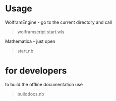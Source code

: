 # Usage

WolframEngine - go to the current directory and call 
> wolframscript start.wls

Mathematica - just open
> start.nb

# for developers

to build the offline documentation use
> builddocs.nb 